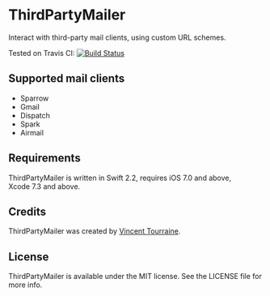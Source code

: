 # ThirdPartyMailer

Interact with third-party mail clients, using custom URL schemes.

Tested on Travis CI: [![Build Status](https://travis-ci.org/vtourraine/ThirdPartyMailer.svg?branch=master)](https://travis-ci.org/vtourraine/ThirdPartyMailer)


## Supported mail clients

- Sparrow
- Gmail
- Dispatch
- Spark
- Airmail


## Requirements

ThirdPartyMailer is written in Swift 2.2, requires iOS 7.0 and above, Xcode 7.3 and above.


## Credits

ThirdPartyMailer was created by [Vincent Tourraine](http://www.vtourraine.net).


## License

ThirdPartyMailer is available under the MIT license. See the LICENSE file for more info.
